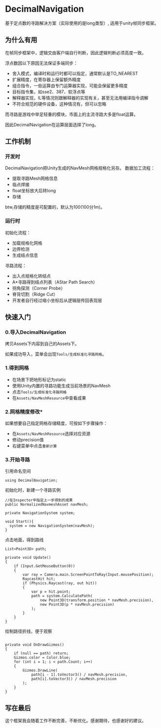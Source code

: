 # DecimalNavigation
基于定点数的寻路解决方案（实际使用的是long类型）, 适用于unity帧同步框架。

## 为什么有用
在帧同步框架中，逻辑交由客户端自行判断，因此逻辑判断必须高度一致。

浮点数因以下原因无法保证多端同步：
* 舍入模式，编译时和运行时都可以指定，通常默认是TO_NEAREST
* 扩展精度，在寄存器上保留额外精度
* 组合指令，一些运算由专门运算器实现，可能会保留更多精度
* 目标指令集，如sse2、387、软浮点等
* 解释器实现，IL等情况则跟解释器的实现有关，甚至无法用编译指令调解
* 不符合规范的硬件设备，这种情况有，但可以忽略

而寻路是游戏中举足轻重的模块，市面上的主流寻路大多是float运算。

因此DecimalNavigation在运算层面选择了long。


## 工作机制
### 开发时
DecimalNavigation把Unity生成的NavMesh网格规格化另存。
数据加工流程：
* 提取寻路Mesh网格信息
* 临点焊接
* float坐标放大后转long
* 存储

btw,存储的精度是可配置的，默认为100(100分1m)。
### 运行时
初始化流程：
* 加载规格化网格
* 边界检测
* 生成结点信息

寻路流程：
* 出入点规格化转结点
* A*寻路得到结点列表（AStar Path Search）
* 拐角探测（Corner Probe）
* 脊背切割（Ridge Cut）
* 开发者自行经过缩小坐标后从逻辑层传回表现层

## 快速入门
### 0.导入DecimalNavigation
拷贝Assets下内容到自己的Assets下。

如果成功导入，菜单会出现`Tools/生成标准化寻路网格`。
### 1.得到网格
* 在场景下把地形标记为static
* 使用Unity内置的寻路功能生成当前场景的NavMesh
* 点击`Tools/生成标准化寻路网格`
* 在`Assets/NavMeshResource`中查看成果
### 2.网格精度修改*
如果想要自己指定网格存储精度，可按如下步骤操作：
* 在`Assets/NavMeshResource`选择对应资源
* 修动precision值
* 右键菜单中点击`重新计算`
### 3.开始寻路
引用命名空间
```CSharp
using DecimalNavigation;
```
初始化时，新建一个寻路实例
```CSharp
//在Inspector中指定上一步得到的成果
public NormalizedNavmeshAsset navMesh;

private NavigationSystem system;

void Start(){
  system = new NavigationSystem(navMesh);
}
```
点击地面，得到路线
```CSharp
List<Point3D> path;

private void Update()
{
    if (Input.GetMouseButton(0))
    {
        var ray = Camera.main.ScreenPointToRay(Input.mousePosition);
        RaycastHit hit;
        if (Physics.Raycast(ray, out hit))
        {
            var p = hit.point;
            path = system.CalculatePath(
                new Point3D(transform.position * navMesh.precision), 
                new Point3D(p * navMesh.precision)
            );
        }
    }
}
```
绘制路径折线，便于观察
```CSharp

private void OnDrawGizmos()
{
    if (null == path) return;
    Gizmos.color = Color.blue;
    for (int i = 1; i < path.Count; i++)
    {
        Gizmos.DrawLine(
            path[i - 1].toVector3() / navMesh.precision, 
            path[i].toVector3() / navMesh.precision
        );
    }
}
```
## 写在最后
这个框架我会随着工作不断完善，不断优化。感谢期待，也感谢好的建议。
